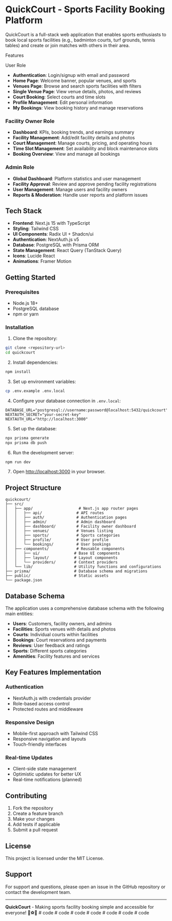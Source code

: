 # QuickCourt - Sports Facility Booking Platform

QuickCourt is a full-stack web application that enables sports enthusiasts to book local sports facilities (e.g., badminton courts, turf grounds, tennis tables) and create or join matches with others in their area.

 Features

 User Role
- **Authentication**: Login/signup with email and password
- **Home Page**: Welcome banner, popular venues, and sports
- **Venues Page**: Browse and search sports facilities with filters
- **Single Venue Page**: View venue details, photos, and reviews
- **Court Booking**: Select courts and time slots
- **Profile Management**: Edit personal information
- **My Bookings**: View booking history and manage reservations

### Facility Owner Role
- **Dashboard**: KPIs, booking trends, and earnings summary
- **Facility Management**: Add/edit facility details and photos
- **Court Management**: Manage courts, pricing, and operating hours
- **Time Slot Management**: Set availability and block maintenance slots
- **Booking Overview**: View and manage all bookings

### Admin Role
- **Global Dashboard**: Platform statistics and user management
- **Facility Approval**: Review and approve pending facility registrations
- **User Management**: Manage users and facility owners
- **Reports & Moderation**: Handle user reports and platform issues

## Tech Stack

- **Frontend**: Next.js 15 with TypeScript
- **Styling**: Tailwind CSS
- **UI Components**: Radix UI + Shadcn/ui
- **Authentication**: NextAuth.js v5
- **Database**: PostgreSQL with Prisma ORM
- **State Management**: React Query (TanStack Query)
- **Icons**: Lucide React
- **Animations**: Framer Motion

## Getting Started

### Prerequisites

- Node.js 18+ 
- PostgreSQL database
- npm or yarn

### Installation

1. Clone the repository:
```bash
git clone <repository-url>
cd quickcourt
```

2. Install dependencies:
```bash
npm install
```

3. Set up environment variables:
```bash
cp .env.example .env.local
```

4. Configure your database connection in `.env.local`:
```env
DATABASE_URL="postgresql://username:password@localhost:5432/quickcourt"
NEXTAUTH_SECRET="your-secret-key"
NEXTAUTH_URL="http://localhost:3000"
```

5. Set up the database:
```bash
npx prisma generate
npx prisma db push
```

6. Run the development server:
```bash
npm run dev
```

7. Open [http://localhost:3000](http://localhost:3000) in your browser.

## Project Structure

```
quickcourt/
├── src/
│   ├── app/                    # Next.js app router pages
│   │   ├── api/               # API routes
│   │   ├── auth/              # Authentication pages
│   │   ├── admin/             # Admin dashboard
│   │   ├── dashboard/         # Facility owner dashboard
│   │   ├── venues/            # Venues listing
│   │   ├── sports/            # Sports categories
│   │   ├── profile/           # User profile
│   │   └── bookings/          # User bookings
│   ├── components/            # Reusable components
│   │   ├── ui/               # Base UI components
│   │   ├── layout/           # Layout components
│   │   └── providers/        # Context providers
│   └── lib/                  # Utility functions and configurations
├── prisma/                   # Database schema and migrations
├── public/                   # Static assets
└── package.json
```

## Database Schema

The application uses a comprehensive database schema with the following main entities:

- **Users**: Customers, facility owners, and admins
- **Facilities**: Sports venues with details and photos
- **Courts**: Individual courts within facilities
- **Bookings**: Court reservations and payments
- **Reviews**: User feedback and ratings
- **Sports**: Different sports categories
- **Amenities**: Facility features and services

## Key Features Implementation

### Authentication
- NextAuth.js with credentials provider
- Role-based access control
- Protected routes and middleware

### Responsive Design
- Mobile-first approach with Tailwind CSS
- Responsive navigation and layouts
- Touch-friendly interfaces

### Real-time Updates
- Client-side state management
- Optimistic updates for better UX
- Real-time notifications (planned)

## Contributing

1. Fork the repository
2. Create a feature branch
3. Make your changes
4. Add tests if applicable
5. Submit a pull request

## License

This project is licensed under the MIT License.

## Support

For support and questions, please open an issue in the GitHub repository or contact the development team.

---

**QuickCourt** - Making sports facility booking simple and accessible for everyone! 🏸⚽🏀
#   c o d e 
 
 #   c o d e 
 
 #   c o d e 
 
 #   c o d e 
 
 #   c o d e 
 
 #   c o d e 
 
 #   c o d e 
 
 
